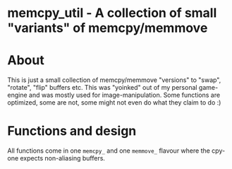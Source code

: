 # memcpy_util - A collection of small "variants" of memcpy/memmove

# About

This is just a small collection of memcpy/memmove "versions" to "swap", "rotate", "flip" buffers etc. This was "yoinked" out of my personal game-engine and was mostly used for image-manipulation.
Some functions are optimized, some are not, some might not even do what they claim to do :)

# Functions and design

All functions come in one `memcpy_` and one `memmove_` flavour where the cpy-one expects non-aliasing buffers.
